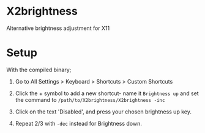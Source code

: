 X2brightness
============

Alternative brightness adjustment for X11

Setup
=====

With the compiled binary;

1. Go to All Settings > Keyboard > Shortcuts > Custom Shortcuts

2. Click the + symbol to add a new shortcut- name it `Brightness up` and set the command to `/path/to/X2brightness/X2brightness -inc`

3. Click on the text 'Disabled', and press your chosen brightness up key.

4. Repeat 2/3 with `-dec` instead for Brightness down.
